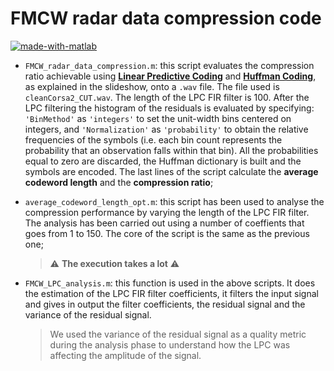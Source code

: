 # FMCW radar data compression code

<a href="https://imgbb.com/"><img src="https://i.ibb.co/w0hXx1q/made-with-matlab.png" alt="made-with-matlab" border="0"></a> 

- `FMCW_radar_data_compression.m`: this script evaluates the compression ratio achievable using [**Linear Predictive Coding**](https://en.wikipedia.org/wiki/Linear_predictive_coding) and [**Huffman Coding**](https://en.wikipedia.org/wiki/Huffman_coding), as explained in the slideshow, onto a `.wav` file. The file used is `cleanCorsa2_CUT.wav`. The length of the LPC FIR filter is 100. After the LPC filtering the histogram of the residuals is evaluated by specifying: `'BinMethod'` as `'integers'` to set the unit-width bins centered on integers, and `'Normalization'` as `'probability'` to obtain the relative frequencies of the symbols (i.e. each bin count represents the probability that an observation falls within that bin). All the probabilities equal to zero are discarded, the Huffman dictionary is built and the symbols are encoded. The last lines of the script calculate the **average codeword length** and the **compression ratio**;
- `average_codeword_length_opt.m`: this script has been used to analyse the compression performance by varying the length of the LPC FIR filter. The analysis has been carried out using a number of coeffients that goes from 1 to 150. The core of the script is the same as the previous one;
  > :warning: **The execution takes a lot** :warning: 
- `FMCW_LPC_analysis.m`: this function is used in the above scripts. It does the estimation of the LPC FIR filter coefficients, it filters the input signal and gives in output the filter coefficients, the residual signal and the variance of the residual signal.

  > We used the variance of the residual signal as a quality metric during the analysis phase to understand how the LPC was affecting the amplitude of the signal.

